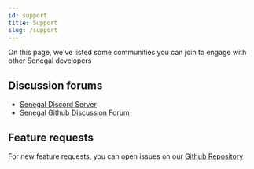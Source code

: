 ```yaml
---
id: support
title: Support
slug: /support
---
```


On this page, we've listed some communities you can join to engage with other Senegal developers
## Discussion forums

- [Senegal Discord Server](https://discord.gg/TkNg8dH)
- [Senegal Github Discussion Forum](https://github.com/SenegalLang/Senegal/discussions)

## Feature requests

For new feature requests, you can open issues on our [Github Repository](https://github.com/SenegalLang/Senegal)
